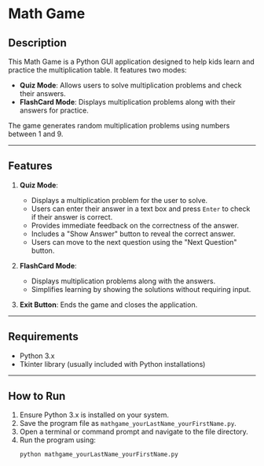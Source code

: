 # Math Game

## Description
This Math Game is a Python GUI application designed to help kids learn and practice the multiplication table. It features two modes:
- **Quiz Mode**: Allows users to solve multiplication problems and check their answers.
- **FlashCard Mode**: Displays multiplication problems along with their answers for practice.

The game generates random multiplication problems using numbers between 1 and 9.

---

## Features
1. **Quiz Mode**:
   - Displays a multiplication problem for the user to solve.
   - Users can enter their answer in a text box and press `Enter` to check if their answer is correct.
   - Provides immediate feedback on the correctness of the answer.
   - Includes a "Show Answer" button to reveal the correct answer.
   - Users can move to the next question using the "Next Question" button.

2. **FlashCard Mode**:
   - Displays multiplication problems along with the answers.
   - Simplifies learning by showing the solutions without requiring input.

3. **Exit Button**: Ends the game and closes the application.

---

## Requirements
- Python 3.x
- Tkinter library (usually included with Python installations)

---

## How to Run
1. Ensure Python 3.x is installed on your system.
2. Save the program file as `mathgame_yourLastName_yourFirstName.py`.
3. Open a terminal or command prompt and navigate to the file directory.
4. Run the program using:
   ```bash
   python mathgame_yourLastName_yourFirstName.py
